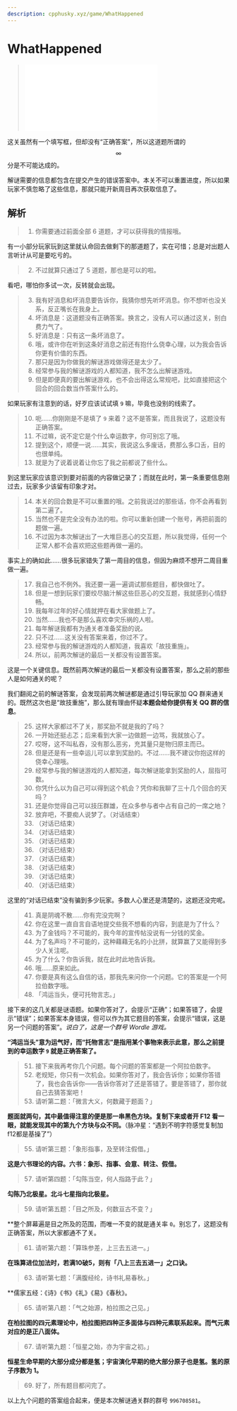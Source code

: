 ```yaml
---
description: cpphusky.xyz/game/WhatHappened
---
```


# WhatHappened

> ![](./assets/outline.md)

这关虽然有一个填写框，但却没有“正确答案”，所以这道题所谓的 $$\infty$$ 分是不可能达成的。

解谜需要的信息都包含在提交产生的错误答案中。本关不可以重置进度，所以如果玩家不慎忽略了这些信息，那就只能开新周目再次获取信息了。

## 解析

> 1. 你需要通过前面全部 6 道题，才可以获得我的情报哦。

有一小部分玩家玩到这里就认命回去做剩下的那道题了，实在可惜；总是对出题人言听计从可是要吃亏的。

> 2. 不过就算只通过了 5 道题，那也是可以的啦。

看吧，哪怕你多试一次，反转就会出现。

> 3. 我有好消息和坏消息要告诉你，我猜你想先听坏消息。你不想听也没关系，反正嘴长在我身上。
> 4. 坏消息是：这道题没有正确答案。换言之，没有人可以通过这关，别白费力气了。
> 5. 好消息是：只有这一条坏消息了。
> 6. 哦，或许你在听到这条好消息之前还有抱什么侥幸心理，以为我会告诉你更有价值的东西。
> 7. 那只是因为你做我的解谜游戏做得还是太少了。
> 8. 经常参与我的解谜游戏的人都知道，我不怎么出解谜游戏。
> 9. 但是即便真的要出解谜游戏，也不会出得这么常规吧，比如直接把这个回合的回合数当作答案什么的。

如果玩家有注意到的话，好歹应该试试填 `9` 嘛，毕竟也没别的线索了。

> 10. 呃……你刚刚是不是填了 `9` 来着？这不是答案，而且我说了，这题没有正确答案。
> 11. 不过嘛，说不定它是个什么幸运数字，你可别忘了哦。
> 12. 提到这个，顺便一说……其实，我说这么多废话，费那么多口舌，目的也很单纯。
> 13. 就是为了说着说着让你忘了我之前都说了些什么。

到这里玩家应该意识到要对前面的内容做记录了；而就在此时，第一条重要信息刚过去，玩家多少该留有印象才对。

> 14. 本关的回合数是不可以重置的哦。之前我说过的那些话，你不会再看到第二遍了。
> 15. 当然也不是完全没有办法的啦。你可以重新创建一个账号，再把前面的题做一遍。
> 16. 不过因为本次解谜出了一大堆巨恶心的交互题，所以我觉得，任何一个正常人都不会喜欢把这些题再做一遍的。

事实上的确如此……很多玩家错失了第一周目的信息，但因为麻烦不想开二周目重做一遍。

> 17. 我自己也不例外。我还要一遍一遍调试那些题目，都快做吐了。
> 18. 但是一想到玩家们要绞尽脑汁解这些巨恶心的交互题，我就感到心情舒畅。
> 19. 我每年过年的好心情就押在看大家做题上了。
> 20. 当然……我也不是那么喜欢幸灾乐祸的人啦。
> 21. 每年解谜我都有为通关者准备奖励的说。
> 22. 只不过……这关没有答案来着，你过不了。
> 23. 经常参与我的解谜游戏的人都知道，我喜欢「故技重施」。
> 24. 所以，前两次解谜的最后一关都没有设置答案。

这是一个关键信息。既然前两次解谜的最后一关都没有设置答案，那么之前的那些人是如何通关的呢？

我们翻阅之前的解谜答案，会发现前两次解谜都是通过引导玩家加 QQ 群来通关的。既然这次也是“故技重施”，那么就有理由怀疑**本题会给你提供有关 QQ 群的信息**。

> 25. 这样大家都过不了关，那奖励不就是我的了吗？
> 26. 一开始还挺忐忑；后来看到大家一边做题一边骂，我就放心了。
> 27. 哎呀，这不叫私吞，没有那么恶劣，充其量只是物归原主而已。
> 28. 但是还是有一些幸运儿可以拿到奖励的。不过……我不建议你抱这样的侥幸心理哦。
> 29. 经常参与我的解谜游戏的人都知道，每次解谜能拿到奖励的人，屈指可数。
> 30. 你凭什么以为自己可以得到这个机会？凭你和我聊了三十几个回合的天吗？
> 31. 还是你觉得自己可以技压群雄，在众多参与者中占有自己的一席之地？
> 32. 放弃吧，不要痴人说梦了。（对话结束）
> 33. （对话已结束）
> 34. （对话已结束）
> 35. （对话已结束）
> 36. （对话已结束）
> 37. （对话已结束）
> 38. （对话已结束）
> 39. （对话已结束）
> 40. （对话已结束）

这里的“对话已结束”没有骗到多少玩家。多数人心里还是清楚的，这题还没完呢。

> 41. 真是阴魂不散……你有完没完啊？
> 42. 你在这里一直自言自语地提交些我不想看的内容，到底是为了什么？
> 43. 为了金钱吗？不可能的，我今年的宣传帖没说有一分钱的奖金。
> 44. 为了名声吗？不可能的，这种藉藉无名的小比拼，就算赢了又能得到多少人关注呢。
> 45. 为了什么？你告诉我，就在此时此地告诉我。
> 46. 哦……原来如此。
> 47. 你要是真有这么自信的话，那我先来问你一个问题。它的答案是一个阿拉伯数字哦。
> 48. 「鸿运当头，便可托物言志。」

接下来的这几关都是谜语题。如果你答对了，会提示“正确”；如果答错了，会提示“错误”；如果答案本身错误，但可以作为其它题目的答案，会提示“错误，这是另一个问题的答案”。*说白了，这是一个群号 Wordle 游戏。*

**“鸿运当头”意为运气好，而“托物言志”是指用某个事物来表示此意，那么之前提到的幸运数字 `9` 就是正确答案了。**

> 51. 接下来我再考你几个问题。每个问题的答案都是一个阿拉伯数字。
> 52. 老规矩，你只有一次机会。如果你答对了，我会告诉你；如果你答错了，我也会告诉你——告诉你答对了还是答错了。要是答错了，那你就自己去猜答案吧！
> 53. 请听第二题：「微言大义，何数藏于题面？」

**题面就两句，其中最值得注意的便是那一串黑色方块。复制下来或者开 F12 看一眼，就能发现其中的第九个方块与众不同。**（脉冲星：“遇到不明字符感觉复制加f12都是基操了”）

> 55. 请听第三题：「象形指事，及至转注假借。」

**这是六书理论的内容。六书：象形、指事、会意、转注、假借。**

> 57. 请听第四题：「勾陈当空，何人指路于此？」

**勾陈乃北极星。北斗七星指向北极星。**

> 59. 请听第五题：「目之所及，何数亘古不变？」

**整个屏幕遍是目之所及的范围，而唯一不变的就是通关率 `0`。别忘了，这题没有正确答案，所以大家都通不了关。

> 61. 请听第六题：「算珠参差，上三去五进一。」

**在珠算进位加法时，若满10破5，则有「八上三去五进一」之口诀。**

> 63. 请听第七题：「满腹经纶，诗书礼易春秋。」

**儒家五经：《诗》《书》《礼》《易》《春秋》。

> 65. 请听第八题：「气之始源，柏拉图之己见。」

**在柏拉图的四元素理论中，柏拉图把四种正多面体与四种元素联系起来。而气元素对应的是正八面体。**

> 67. 请听第九题：「恒星之始，亦为宇宙之初。」

**恒星生命早期的大部分成分都是氢；宇宙演化早期的绝大部分原子也是氢。氢的原子序数为 1。**

> 69. 好了，所有题目都问完了。

以上九个问题的答案组合起来，便是本次解谜通关群的群号 `996708581`。
